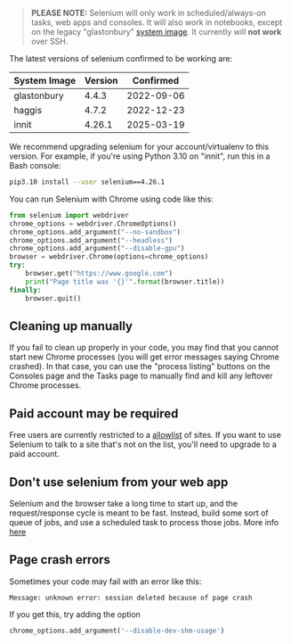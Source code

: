 <!--
.. title: Using Selenium on PythonAnywhere
.. slug: selenium
.. date: 2017-01-28 13:35:28 UTC
.. tags:
.. category:
.. link:
.. description:
.. type: text
-->

> **PLEASE NOTE:** Selenium will only work in scheduled/always-on tasks, web apps and
> consoles. It will also work in notebooks, except on the legacy "glastonbury"
> [system image](/pages/ChangingSystemImage). It currently will **not work** over SSH.

The latest versions of selenium confirmed to be working are:

| System Image | Version | Confirmed  |
|--------------|---------|------------|
| glastonbury  | 4.4.3   | 2022-09-06 |
| haggis       | 4.7.2   | 2022-12-23 |
| innit        | 4.26.1  | 2025-03-19 |

We recommend upgrading selenium for your account/virtualenv to this version.
For example, if you're using Python 3.10 on "innit", run this in a Bash console:

```bash
pip3.10 install --user selenium==4.26.1
```

You can run Selenium with Chrome using code like this:

```python
from selenium import webdriver
chrome_options = webdriver.ChromeOptions()
chrome_options.add_argument("--no-sandbox")
chrome_options.add_argument("--headless")
chrome_options.add_argument("--disable-gpu")
browser = webdriver.Chrome(options=chrome_options)
try:
    browser.get("https://www.google.com")
    print("Page title was '{}'".format(browser.title))
finally:
    browser.quit()
```


## Cleaning up manually

If you fail to clean up properly in your code, you may find that you cannot
start new Chrome processes (you will get error messages saying Chrome crashed).
In that case, you can use the "process listing" buttons on the Consoles page
and the Tasks page to manually find and kill any leftover Chrome processes.


## Paid account may be required

Free users are currently restricted to a
[allowlist](https://www.pythonanywhere.com/whitelist/)
of sites.  If you want to use Selenium to talk to a site
that's not on the list, you'll need to upgrade to a paid
account.


## Don't use selenium from your web app

Selenium and the browser take a long time to start up, and the request/response
cycle is meant to be fast.  Instead, build some sort of queue of jobs,
and use a scheduled task to process those jobs.  More info [here](/pages/AsyncInWebApps/)


## Page crash errors

Sometimes your code may fail with an error like this:

```
Message: unknown error: session deleted because of page crash
```

If you get this, try adding the option

```python
chrome_options.add_argument('--disable-dev-shm-usage')
```
